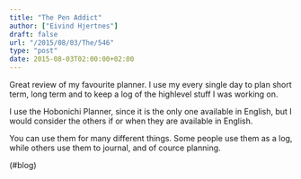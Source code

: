 ```yaml
---
title: "The Pen Addict"
author: ["Eivind Hjertnes"]
draft: false
url: "/2015/08/03/The/546"
type: "post"
date: 2015-08-03T02:00:00+02:00
---
```


Great review of my favourite planner. I use my every single day to plan
short term, long term and to keep a log of the highlevel stuff I was
working on.

I use the Hobonichi Planner, since it is the only one available in
English, but I would consider the others if or when they are available
in English.

You can use them for many different things. Some people use them as a
log, while others use them to journal, and of cource planning.

(#blog)
